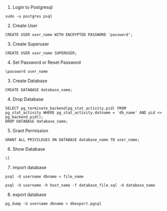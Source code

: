 1. Login to Postgresql
```
sudo -u postgres psql
```
2. Create User
```
CREATE USER user_name WITH ENCRYPTED PASSWORD 'password';
```

3. Create Superuser
```
CREATE USER user_name SUPERUSER;
```

4. Set Password or Reset Password
```
\password user_name
```

3. Create Database
```
CREATE DATABASE database_name;
```

4. Drop Database
```
SELECT pg_terminate_backend(pg_stat_activity.pid) FROM pg_stat_activity WHERE pg_stat_activity.datname = 'db_name' AND pid <> pg_backend_pid();
DROP DATABASE database_name;
```

5. Grant Permission
```
GRANT ALL PRIVILEGES ON DATABASE database_name TO user_name;
```

6. Show Database
```
\l
```

7. import database
```
psql -U username dbname < file_name
```
```
psql -U username -h host_name -f database_file.sql -d database_name
```

8. export database
```
pg_dump -U username dbname > dbexport.pgsql
```
